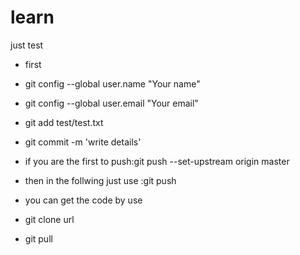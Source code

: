 # learn
just test
- first
- git config --global user.name "Your name"
- git config --global user.email "Your email"
- git add test/test.txt
- git commit -m 'write details'
- if you are the first to push:git push --set-upstream origin master
- then in the follwing just use :git push

- you can get the code by use
- git clone url
- git pull

